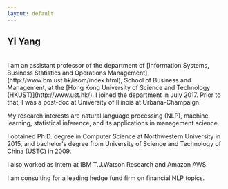 ```yaml
---
layout: default
---
```


## Yi Yang
<br>
I am an assistant professor of the department of [Information Systems, Business Statistics and Operations Management](http://www.bm.ust.hk/isom/index.html), School of Business and Management, at the [Hong Kong University of Science and Technology (HKUST)](http://www.ust.hk/). I joined the department in July 2017. Prior to that, I was a post-doc at University of Illinois at Urbana-Champaign. <br>
<!--My research question is: how can firm/organization make better decision with machine learning and big data? -->

My research interests are natural language processing (NLP), machine learning, statistical inference, and its applications in management science. <br>

<!--I teach undergraduate database course at UIUC. <br><br>-->

I obtained Ph.D. degree in Computer Science at Northwestern University in 2015, and bachelor's degree from University of Science and Technology of China (USTC) in 2009.<br>

I also worked as intern at IBM T.J.Watson Research and Amazon AWS. <br>

I am consulting for a leading hedge fund firm on financial NLP topics.<br>


<!--I jog and cycle.-->


<!--For more information about my research, please see [Publications](publications).

For more information about my teaching, please see [Teaching](teaching).

For more information on Facebook Brand Universe, please see [FB Universe](zoom/index.html).-->
